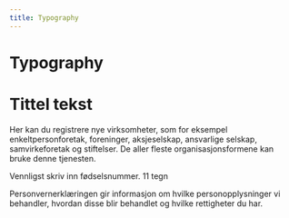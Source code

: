 ```yaml
---
title: Typography
---
```


# Typography

<Story aspectRatio="4 / 3" maxWidth="90vw">
<h1 class="ds-heading ds-heading--xl">Tittel tekst</h1>
<p class="ds-ingress ds-ingress--md">Her kan du registrere nye virksomheter, som for eksempel enkeltpersonforetak, foreninger, aksjeselskap, ansvarlige selskap, samvirkeforetak og stiftelser. De aller fleste organisasjonsformene kan bruke denne tjenesten.</p>
<label class="ds-label ds-label--md ds-font-weight--medium">Vennligst skriv inn fødselsnummer. 11 tegn</label>
<p class="ds-paragraph ds-paragraph--md ds-line-height--md">Personvernerklæringen gir informasjon om hvilke personopplysninger vi behandler, hvordan disse blir behandlet og hvilke rettigheter du har.</p>
</Story>